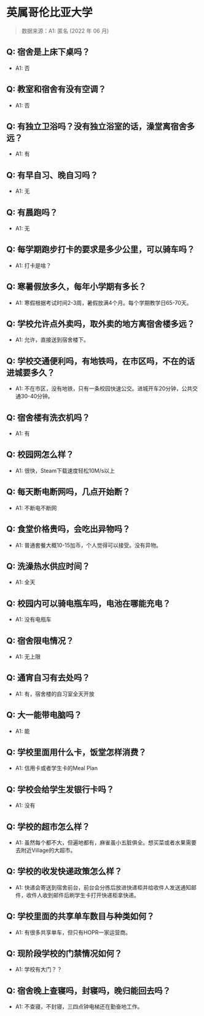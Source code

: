 # 英属哥伦比亚大学

> 数据来源：A1: 匿名 (2022 年 06 月)

## Q: 宿舍是上床下桌吗？

- A1: 否

## Q: 教室和宿舍有没有空调？

- A1: 否

## Q: 有独立卫浴吗？没有独立浴室的话，澡堂离宿舍多远？

- A1: 有

## Q: 有早自习、晚自习吗？

- A1: 无

## Q: 有晨跑吗？

- A1: 无

## Q: 每学期跑步打卡的要求是多少公里，可以骑车吗？

- A1: 打卡是啥？

## Q: 寒暑假放多久，每年小学期有多长？

- A1: 寒假根据考试时间2-3周，暑假放满4个月。每个学期教学日65-70天。

## Q: 学校允许点外卖吗，取外卖的地方离宿舍楼多远？

- A1: 允许，直接送到宿舍楼下。

## Q: 学校交通便利吗，有地铁吗，在市区吗，不在的话进城要多久？

- A1: 不在市区，没有地铁，只有一条校园快速公交。进城开车20分钟，公共交通30-40分钟。

## Q: 宿舍楼有洗衣机吗？

- A1: 有

## Q: 校园网怎么样？

- A1: 很快，Steam下载速度轻松10M/s以上

## Q: 每天断电断网吗，几点开始断？

- A1: 不断电不断网

## Q: 食堂价格贵吗，会吃出异物吗？

- A1: 普通套餐大概10-15加币，个人觉得可以接受。没有异物。

## Q: 洗澡热水供应时间？

- A1: 全天

## Q: 校园内可以骑电瓶车吗，电池在哪能充电？

- A1: 没有电瓶车

## Q: 宿舍限电情况？

- A1: 无上限

## Q: 通宵自习有去处吗？

- A1: 有，宿舍楼的自习室全天开放

## Q: 大一能带电脑吗？

- A1: 能

## Q: 学校里面用什么卡，饭堂怎样消费？

- A1: 信用卡或者学生卡的Meal Plan

## Q: 学校会给学生发银行卡吗？

- A1: 没有

## Q: 学校的超市怎么样？

- A1: 虽然每个都不大，但遍地都有，麻雀虽小五脏俱全。想买菜或者水果需要去附近Village的大超市。

## Q: 学校的收发快递政策怎么样？

- A1: 快递会寄送到宿舍前台，前台会分拣后放进快递柜并给收件人发送通知邮件，收件人收到邮件后刷学生卡打开快递柜拿快递。

## Q: 学校里面的共享单车数目与种类如何？

- A1: 有很多共享单车，但只有HOPR一家运营商。

## Q: 现阶段学校的门禁情况如何？

- A1: 学校有大门？？

## Q: 宿舍晚上查寝吗，封寝吗，晚归能回去吗？

- A1: 不查寝，不封寝，三四点钟电梯还在勤奋地工作。

